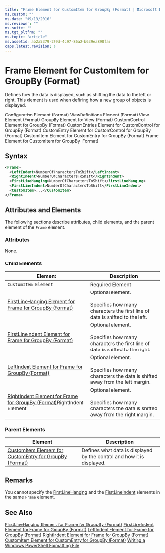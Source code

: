 ```yaml
---
title: "Frame Element for CustomItem for GroupBy (Format) | Microsoft Docs"
ms.custom: ""
ms.date: "09/13/2016"
ms.reviewer: ""
ms.suite: ""
ms.tgt_pltfrm: ""
ms.topic: "article"
ms.assetid: ab2a5379-299d-4c97-86a2-b639ea890fae
caps.latest.revision: 6
---
```

# Frame Element for CustomItem for GroupBy (Format)
Defines how the data is displayed, such as shifting the data to the left or right. This element is used when defining how a new group of objects is displayed.

 Configuration Element (Format)
ViewDefinitions Element (Format)
View Element (Format)
GroupBy Element for View (Format)
CustomControl Element for GroupBy (Format)
CustomEntries Element for CustomControl for GroupBy (Format)
CustomEntry Element for CustomControl for GroupBy (Format)
CustomItem Element for CustomEntry for GroupBy (Format)
Frame Element for CustomItem for GroupBy (Format)

## Syntax

```xml
<Frame>
  <LeftIndent>NumberOfCharactersToShift</LeftIndent>
  <RightIndent>NumberOfCharactersToShift</RightIndent>
  <FirstLineHanging>NumberOfCharactersToShift</FirstLineHanging>
  <FirstLineIndent>NumberOfCharactersToShift</FirstLineIndent>
  <CustomItem>...</CustomItem>
</Frame>
```

## Attributes and Elements
 The following sections describe attributes, child elements, and the parent element of the `Frame` element.

### Attributes
 None.

### Child Elements

|Element|Description|
|-------------|-----------------|
|`CustomItem Element`|Required Element|
|[FirstLineHanging Element for Frame for GroupBy (Format)](./firstlinehanging-element-for-frame-for-groupby-format.md)|Optional element.<br /><br /> Specifies how many characters the first line of data is shifted to the left.|
|[FirstLineIndent Element for Frame for GroupBy (Format)](./firstlineindent-element-for-frame-for-groupby-format.md)|Optional element.<br /><br /> Specifies how many characters the first line of data is shifted to the right.|
|[LeftIndent Element for Frame for GroupBy (Format)](./leftindent-element-for-frame-for-groupby-format.md)|Optional element.<br /><br /> Specifies how many characters the data is shifted away from the left margin.|
|[RightIndent Element for Frame for GroupBy (Format)](./rightindent-element-for-frame-for-groupby-format.md)RightIndent Element|Optional element.<br /><br /> Specifies how many characters the data is shifted away from the right margin.|

### Parent Elements

|Element|Description|
|-------------|-----------------|
|[CustomItem Element for CustomEntry for GroupBy (Format)](./customitem-element-for-customentry-for-groupby-format.md)|Defines what data is displayed by the control and how it is displayed.|

## Remarks
 You cannot specify the [FirstLineHanging](./firstlinehanging-element-for-frame-for-groupby-format.md) and the [FirstLineIndent](./firstlineindent-element-for-frame-for-groupby-format.md) elements in the same `Frame` element.

## See Also
 [FirstLineHanging Element for Frame for GroupBy (Format)](./firstlinehanging-element-for-frame-for-groupby-format.md)
 [FirstLineIndent Element for Frame for GroupBy (Format)](./firstlineindent-element-for-frame-for-groupby-format.md)
 [LeftIndent Element for Frame for GroupBy (Format)](./leftindent-element-for-frame-for-groupby-format.md)
 [RightIndent Element for Frame for GroupBy (Format)](./rightindent-element-for-frame-for-groupby-format.md)
 [CustomItem Element for CustomEntry for GroupBy (Format)](./customitem-element-for-customentry-for-groupby-format.md)
 [Writing a Windows PowerShell Formatting File](./writing-a-windows-powershell-formatting-file.md)
